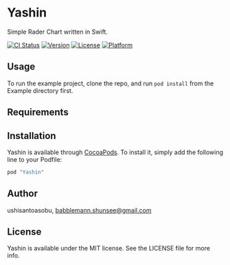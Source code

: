 # Yashin

Simple Rader Chart written in Swift.

[![CI Status](http://img.shields.io/travis/ushisantoasobu/Yashin.svg?style=flat)](https://travis-ci.org/ushisantoasobu/Yashin)
[![Version](https://img.shields.io/cocoapods/v/Yashin.svg?style=flat)](http://cocoapods.org/pods/Yashin)
[![License](https://img.shields.io/cocoapods/l/Yashin.svg?style=flat)](http://cocoapods.org/pods/Yashin)
[![Platform](https://img.shields.io/cocoapods/p/Yashin.svg?style=flat)](http://cocoapods.org/pods/Yashin)

## Usage

To run the example project, clone the repo, and run `pod install` from the Example directory first.

## Requirements

## Installation

Yashin is available through [CocoaPods](http://cocoapods.org). To install
it, simply add the following line to your Podfile:

```ruby
pod "Yashin"
```

## Author

ushisantoasobu, babblemann.shunsee@gmail.com

## License

Yashin is available under the MIT license. See the LICENSE file for more info.
